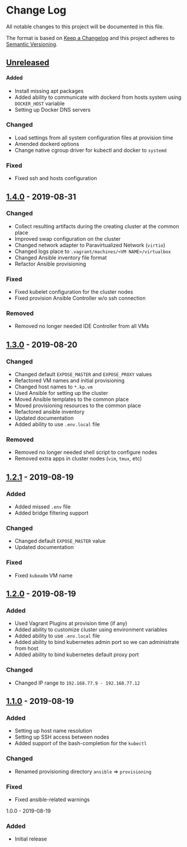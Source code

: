 # Change Log

All notable changes to this project will be documented in this file.

The format is based on [Keep a Changelog](http://keepachangelog.com/)
and this project adheres to [Semantic Versioning](http://semver.org/).

## [Unreleased]
#### Added
- Install missing apt packages
- Added ability to communicate with dockerd from hosts system using
  `DOCKER_HOST` variable
- Setting up Docker DNS servers

### Changed
- Load settings from all system configuration files at provision time
- Amended dockerd options
- Change native cgroup driver for kubectl and docker to `systemd`

### Fixed
- Fixed ssh and hosts configuration

## [1.4.0] - 2019-08-31
### Changed
- Collect resulting artifacts during the creating cluster at the common
  place
- Improved swap configuration on the cluster
- Changed network adapter to Paravirtualized Network (`virtio`)
- Changed logs place to `.vagrant/machines/<VM NAME>/virtualbox`
- Changed Ansible inventory file format
- Refactor Ansible provisioning

### Fixed
- Fixed kubelet configuration for the cluster nodes
- Fixed provision Ansible Controller w/o ssh connection

### Removed
- Removed no longer needed IDE Controller from all VMs

## [1.3.0] - 2019-08-20
### Changed
- Changed default `EXPOSE_MASTER` and `EXPOSE_PROXY` values
- Refactored VM names and initial provisioning
- Changed host names to `*.kp.vm` 
- Used Ansible for setting up the cluster
- Moved Ansible templates to the common place  
- Moved provisioning resources to the common place 
- Refactored ansible inventory
- Updated documentation
- Added ability to use `.env.local` file

### Removed
- Removed no longer needed shell script to configure nodes 
- Removed extra apps in cluster nodes (`vim`, `tmux`, etc)

## [1.2.1] - 2019-08-19
### Added
- Added missed `.env` file
- Added bridge filtering support

### Changed
- Changed default `EXPOSE_MASTER` value
- Updated documentation

### Fixed
- Fixed `kubeadm` VM name

## [1.2.0] - 2019-08-19
### Added
- Used Vagrant Plugins at provision time (if any)
- Added ability to customize cluster using environment variables
- Added ability to use `.env.local` file
- Added ability to bind kubernetes admin port so we can administrate from host
- Added ability to bind kubernetes default proxy port

### Changed
- Changed IP range to `192.168.77.9 - 192.168.77.12`

## [1.1.0] - 2019-08-19
### Added
- Setting up host name resolution
- Setting up SSH access between nodes
- Added support of the bash-completion for the `kubectl`

### Changed
- Renamed provisioning directory `ansible` => `provisioning`

### Fixed
- Fixed ansible-related warnings

1.0.0 - 2019-08-19
### Added
- Initial release

[Unreleased]: https://github.com/sergeyklay/kubernetes-playground/compare/1.4.0...HEAD
[1.4.0]: https://github.com/sergeyklay/kubernetes-playground/compare/1.3.0...1.4.0
[1.3.0]: https://github.com/sergeyklay/kubernetes-playground/compare/1.2.1...1.3.0
[1.2.1]: https://github.com/sergeyklay/kubernetes-playground/compare/1.2.0...1.2.1
[1.2.0]: https://github.com/sergeyklay/kubernetes-playground/compare/1.1.0...1.2.0
[1.1.0]: https://github.com/sergeyklay/kubernetes-playground/compare/1.0.0...1.1.0
